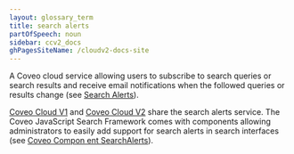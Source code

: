 ```yaml
---
layout: glossary_term
title: search alerts
partOfSpeech: noun
sidebar: ccv2_docs
ghPagesSiteName: /cloudv2-docs-site
---
```


A Coveo cloud service allowing users to subscribe to search queries or search results and receive email notifications when the followed queries or results change (see [Search Alerts](http://www.coveo.com/go?dest=cloudhelp&lcid=9&context=247)). 

[Coveo Cloud V1](/glossary/coveo-cloud-v1) and [Coveo Cloud V2](/glossary/coveo-cloud-v2) share the search alerts service. The Coveo JavaScript Search Framework comes with components allowing administrators to easily add support for search alerts in search interfaces (see [Coveo Compon ent SearchAlerts](https://coveo.github.io/search-ui/components/searchalerts.html)).